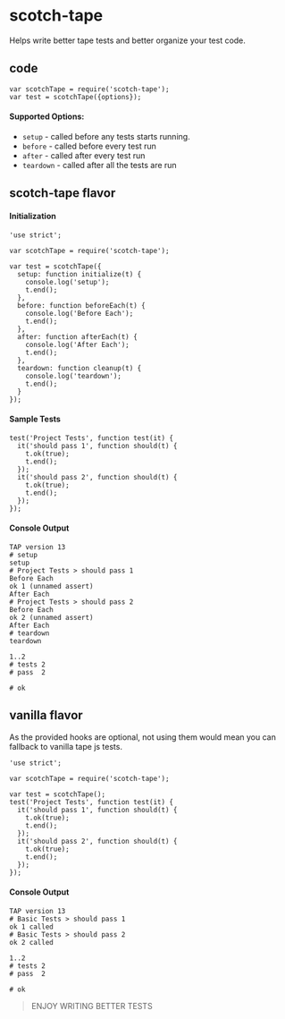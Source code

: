 # scotch-tape

Helps write better tape tests and better organize your test code. 

## code

```
var scotchTape = require('scotch-tape');
var test = scotchTape({options});
```

#### Supported Options:

* `setup` - called before any tests starts running.
* `before` - called before every test run
* `after` - called after every test run
* `teardown` - called after all the tests are run

## scotch-tape flavor

#### Initialization
```
'use strict';

var scotchTape = require('scotch-tape');

var test = scotchTape({
  setup: function initialize(t) {
    console.log('setup');
    t.end();
  },
  before: function beforeEach(t) {
    console.log('Before Each');
    t.end();
  },
  after: function afterEach(t) {
    console.log('After Each');
    t.end();
  },
  teardown: function cleanup(t) {
    console.log('teardown');
    t.end();
  }
});
```
#### Sample Tests
```
test('Project Tests', function test(it) {
  it('should pass 1', function should(t) {
    t.ok(true);
    t.end();
  });
  it('should pass 2', function should(t) {
    t.ok(true);
    t.end();
  });
});
```
#### Console Output
```
TAP version 13
# setup
setup
# Project Tests > should pass 1
Before Each
ok 1 (unnamed assert)
After Each
# Project Tests > should pass 2
Before Each
ok 2 (unnamed assert)
After Each
# teardown
teardown

1..2
# tests 2
# pass  2

# ok
```

## vanilla flavor

As the provided hooks are optional, not using them would mean you can fallback to vanilla tape js tests.

```
'use strict';

var scotchTape = require('scotch-tape');

var test = scotchTape();
test('Project Tests', function test(it) {
  it('should pass 1', function should(t) {
    t.ok(true);
    t.end();
  });
  it('should pass 2', function should(t) {
    t.ok(true);
    t.end();
  });
});

```

#### Console Output
```
TAP version 13
# Basic Tests > should pass 1
ok 1 called
# Basic Tests > should pass 2
ok 2 called

1..2
# tests 2
# pass  2

# ok
```


> ENJOY WRITING BETTER TESTS

